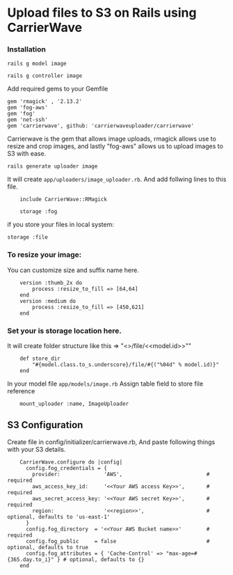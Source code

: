 # Upload files to S3 on Rails using CarrierWave 

### Installation

```rails g model image```

```rails g controller image```


Add required gems to your Gemfile

```
gem 'rmagick' , '2.13.2'
gem 'fog-aws'
gem 'fog'
gem 'net-ssh'
gem 'carrierwave', github: 'carrierwaveuploader/carrierwave'
```

Carrierwave is the gem that allows image uploads, rmagick allows use to resize and crop images, and lastly "fog-aws" allows us to upload images to S3 with ease.


```
rails generate uploader image
```
	 
It will create ```app/uploaders/image_uploader.rb```. And add follwing lines to this file.


``` 
    include CarrierWave::RMagick
```

```
    storage :fog
```	
	
if you store your files in local system:
```
storage :file	
```


### To resize your image:
You can customize size and suffix name here.
```	
	version :thumb_2x do
    	process :resize_to_fill => [64,64]
  	end
  	version :medium do
    	process :resize_to_fill => [450,621]
  	end
```

### Set your is storage location here.
It will create folder structure like this =>  "<<modelname>>/file/<<model.id>>""
```
    def store_dir
    	"#{model.class.to_s.underscore}/file/#{("%04d" % model.id)}"
  	end
```	


In your model file ```app/models/image.rb```
Assign table field to store file reference
```	
	mount_uploader :name, ImageUploader
```
	

## S3 Configuration
Create file in config/initializer/carrierwave.rb, And paste following things with your S3 details.
```
	CarrierWave.configure do |config|
	  config.fog_credentials = {
	    provider:              'AWS',                        	# required
	    aws_access_key_id:     '<<Your AWS access Key>>',       # required
	    aws_secret_access_key: '<<Your AWS secret Key>>',       # required
	    region:                '<<region>>',                    # optional, defaults to 'us-east-1'
	  }      
	  config.fog_directory  = '<<Your AWS Bucket name>>'		# required
	  config.fog_public     = false                             # optional, defaults to true
	  config.fog_attributes = { 'Cache-Control' => "max-age=#{365.day.to_i}" } # optional, defaults to {}
	end

```


